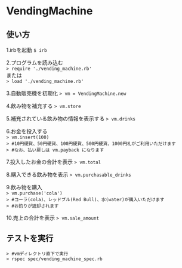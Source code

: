 # VendingMachine

## 使い方
1.irbを起動
`$ irb`

2.プログラムを読み込む
<br>
`> require './vending_machine.rb'`
<br>
または
<br>
`> load './vending_machine.rb'`

3.自動販売機を初期化
`> vm = VendingMachine.new`

4.飲み物を補充する
`> vm.store`

5.補充されている飲み物の情報を表示する
`> vm.drinks`

6.お金を投入する
<br>
`> vm.insert(100)`
<br>
`> #10円硬貨、50円硬貨、100円硬貨、500円硬貨、1000円札がご利用いただけます`
<br>
`> #なお、払い戻しは vm.payback になります`

7.投入したお金の合計を表示
`> vm.total`

8.購入できる飲み物を表示
`> vm.purchasable_drinks`

9.飲み物を購入
<br>
`> vm.purchase('cola')`
<br>
`> #コーラ(cola)、レッドブル(Red Bull)、水(water)が購入いただけます`
<br>
`> #お釣りが返却されます`

10.売上の合計を表示
`> vm.sale_amount`

## テストを実行
`> #vmディレクトリ直下で実行`
<br>
`> rspec spec/vending_machine_spec.rb`

